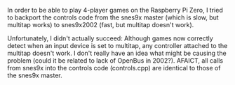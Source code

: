 In order to be able to play 4-player games on the Raspberry Pi Zero, I tried 
to backport the controls code from the snes9x master (which is slow, but multitap works) 
to snes9x2002 (fast, but multitap doesn't work). 

Unfortunately, I didn't actually succeed:
Although games now correctly detect when an input device is set to multitap,
any controller attached to the multitap doesn't work. I don't really 
have an idea what might be causing the problem (could it be related to lack of
OpenBus in 2002?). 
AFAICT, all calls from snes9x into the controls code (controls.cpp) are 
identical to those of the snes9x master.
